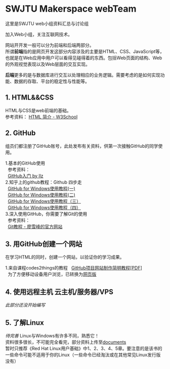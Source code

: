 # SWJTU  Makerspace webTeam
这里是SWJTU web小组资料汇总与讨论组

加入Web小组，关注互联网技术。

网站开开发一般可以分为前端和后端两部分。  
所谓**前端**指的是网页开发这部分内容涉及的主要是HTML、CSS、JavaScript等，也就是在Web应用中用户可以看得见碰得着的东西。包括Web页面的结构、Web的外观视觉表现以及Web层面的交互实现。  

**后端**更多的是与数据库进行交互以处理相应的业务逻辑。需要考虑的是如何实现功能、数据的存取、平台的稳定性与性能等。

## 1. HTML&&CSS

HTML与CSS是web前端的基础。  
参考资料：
[HTML 简介 - W3School](http://www.w3school.com.cn/html/html_intro.asp)


## 2. GitHub

组员们都注册了GitHub账号，此处发布有关资料，供第一次接触GitHub的同学使用。

1.基本的GitHub使用<br>
&nbsp;&nbsp;参考资料：<br>
&nbsp;&nbsp;[GitHub入门 by llz](https://lianglanzheng.github.io/HW-Guide/1.1.html)<br>
2.知乎上的github教程：Github 四步走<br>
&nbsp;&nbsp;[GitHub for Windows使用教程(一)](http://youngxhui.github.io/2016/05/03/GitHub-for-Windows%E4%BD%BF%E7%94%A8%E6%95%99%E7%A8%8B%28%E4%B8%80%29/)<br>
&nbsp;&nbsp;[GitHub for Windows使用教程(二)](http://youngxhui.github.io/2016/05/13/GitHub-for-Windows%E4%BD%BF%E7%94%A8%E6%95%99%E7%A8%8B%28%E4%BA%8C%29/)<br>
&nbsp;&nbsp;[GitHub for Windows使用教程（三）](http://youngxhui.github.io/2016/05/15/GitHub-for-windows%E4%BD%BF%E7%94%A8%E6%95%99%E7%A8%8B%EF%BC%88%E4%B8%89%EF%BC%89/)<br>
&nbsp;&nbsp;[GitHub for Windows使用教程（四）](http://youngxhui.github.io/2016/08/28/GitHub-for-Windows%E4%BD%BF%E7%94%A8%E6%95%99%E7%A8%8B%EF%BC%88%E5%9B%9B%EF%BC%89/)<br>
3.深入使用GitHub，你需要了解Git的使用<br>
&nbsp;&nbsp;参考资料：<br>
&nbsp;&nbsp;[Git教程 - 廖雪峰的官方网站](http://www.liaoxuefeng.com/wiki/0013739516305929606dd18361248578c67b8067c8c017b000)


## 3. 用GitHub创建一个网站

在学习HTML的同时，创建一个网站，以验证你的学习成果。

1.来自课程codes2things的教程
&nbsp;&nbsp;<a href="http://swjtu-maker.github.io/codes2things/course/2016-2/files/github_pages_howto.pdf">GitHub项目网站制作简明教程[PDF]</a><br>
&nbsp;&nbsp;为了方便移动设备用户浏览，已转换为[网页版](https://lianglanzheng.github.io/HW-Guide/others/github_pages_howto.html)


## 4. 使用远程主机 云主机/服务器/VPS

*此部分还没开始编写*


## 5. 了解Linux

*待完善*
Linux与Windows有许多不同，熟悉它！<br>
资料很多很长，不可能完全看完，部分资料上传至[documents](https://github.com/swjtu-maker/webTeam/tree/master/documents)<br>
暂时只推荐《Red Hat Linux用户基础》中1、2、3、4、5章。要注意的是该书的一些命令可能不适用于你的Linux（一些命令已经淘汰或在其他常见Linux发行版没有）
